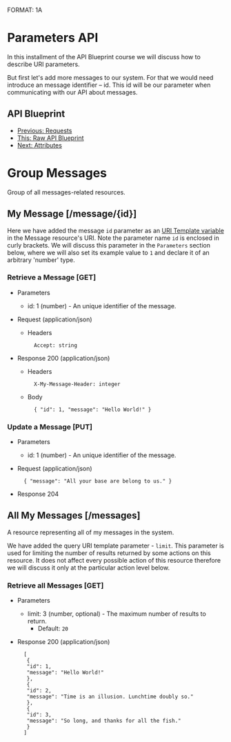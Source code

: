 FORMAT: 1A

# Parameters API
In this installment of the API Blueprint course we will discuss how to describe URI parameters.

But first let's add more messages to our system. For that we would need introduce an message identifier – id. This id will be our parameter when communicating with our API about messages.

## API Blueprint
+ [Previous: Requests](06.%20Requests.md)
+ [This: Raw API Blueprint](https://raw.github.com/apiaryio/api-blueprint/master/examples/07.%20Parameters.md)
+ [Next: Attributes](08.%20Attributes.md)

# Group Messages
Group of all messages-related resources.

## My Message [/message/{id}]
Here we have added the message `id` parameter as an [URI Template variable](http://tools.ietf.org/html/rfc6570) in the Message resource's URI.
Note the parameter name `id` is enclosed in curly brackets. We will discuss this parameter in the `Parameters` section below, where we will also set its example value to `1` and declare it of an arbitrary 'number' type.

### Retrieve a Message [GET]

+ Parameters

    + id: 1 (number) - An unique identifier of the message.

+ Request (application/json)

    + Headers

            Accept: string

+ Response 200 (application/json)

    + Headers

            X-My-Message-Header: integer

    + Body

            { "id": 1, "message": "Hello World!" }

### Update a Message [PUT]

+ Parameters

    + id: 1 (number) - An unique identifier of the message.

+ Request (application/json)

        { "message": "All your base are belong to us." }

+ Response 204

## All My Messages [/messages]
A resource representing all of my messages in the system.

We have added the query URI template parameter - `limit`. This parameter is used for limiting the number of results returned by some actions on this resource. It does not affect every possible action of this resource therefore we will discuss it only at the particular action level below.

### Retrieve all Messages [GET]

+ Parameters

    + limit: 3 (number, optional) - The maximum number of results to return.
        + Default: `20`

+ Response 200 (application/json)

        [
         {
         "id": 1,
         "message": "Hello World!"
         },
         {
         "id": 2,
         "message": "Time is an illusion. Lunchtime doubly so."
         },
         {
         "id": 3,
         "message": "So long, and thanks for all the fish."
         }
        ]


